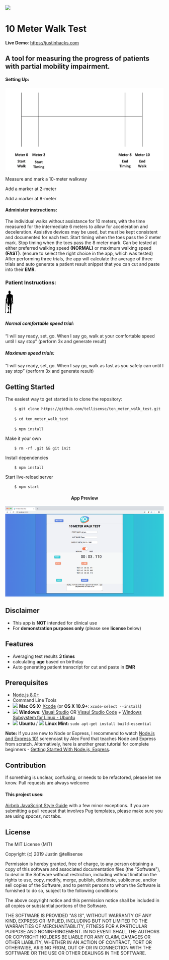 ![](https://www.sciencemag.org/sites/default/files/styles/inline__450w__no_aspect/public/still_16x9.jpg?itok=SuOdua9r)

10 Meter Walk Test
===========================================================================

**Live Demo**: https://justinhacks.com

## A tool for measuring the progress of patients with partial mobility impairment.
#### Setting Up:
![](./md_images/10m.png)
  
  Measure and mark a 10-meter walkway

  Add a marker at 2-meter
  
  Add a marker at 8-meter

#### Administer instructions:
  The individual walks without assistance for 10 meters, with the time measured for the intermediate 6 meters to allow for acceleration and deceleration. 
  Assistive devices may be used, but must be kept consistent and documented for each test. 
  Start timing when the toes pass the 2 meter mark.
  Stop timing when the toes pass the 8 meter mark.
  Can be tested at either preferred walking speed **(NORMAL)** or maximum walking speed **(FAST)**.
  (ensure to select the right choice in the app, which was tested)                  
  After performing three trials, the app will calculate the average of three trials and auto generate a patient result snippet that you can cut and paste into their **EMR**.


### Patient Instructions:
![](./md_images/prosthetic.png)
##### Normal comfortable speed trial:
 “I will say ready, set, go. When I say go, walk at your comfortable speed until I say  stop”
      (perform 3x and generate result)
##### Maximum speed trials:
 “I will say ready, set, go. When I say go, walk as fast as you safely can until I say stop”
     (perform 3x and generate result)

Getting Started
---------------

The easiest way to get started is to clone the repository:


        $ git clone https://github.com/tellisense/ten_meter_walk_test.git
      
        $ cd ten_meter_walk_test

        $ npm install

Make it your own

        $ rm -rf .git && git init 

Install dependencies

        $ npm install

Start live-reload server

        $ npm start


<h4 align="center">App Preview</h4>

![](./md_images/app.png)


Disclaimer
--------

- This app is **NOT** intended for clinical use 
- For **demonstration purposes only**  (please see **license** below) 


Features
--------

- Averaging test results **3 times** 
- calculating **age** based on birthday
- Auto generating patient transcript for cut and paste in **EMR**


Prerequisites
-------------

- [Node.js 8.0+](http://nodejs.org)
- Command Line Tools
 - <img src="http://deluge-torrent.org/images/apple-logo.gif" height="17">&nbsp;**Mac OS X:** [Xcode](https://itunes.apple.com/us/app/xcode/id497799835?mt=12) (or **OS X 10.9+**: `xcode-select --install`)
 - <img src="http://dc942d419843af05523b-ff74ae13537a01be6cfec5927837dcfe.r14.cf1.rackcdn.com/wp-content/uploads/windows-8-50x50.jpg" height="17">&nbsp;**Windows:** [Visual Studio](https://www.visualstudio.com/products/visual-studio-community-vs) OR [Visaul Studio Code](https://code.visualstudio.com) + [Windows Subsystem for Linux - Ubuntu](https://docs.microsoft.com/en-us/windows/wsl/install-win10)
 - <img src="https://lh5.googleusercontent.com/-2YS1ceHWyys/AAAAAAAAAAI/AAAAAAAAAAc/0LCb_tsTvmU/s46-c-k/photo.jpg" height="17">&nbsp;**Ubuntu** / <img src="https://upload.wikimedia.org/wikipedia/commons/3/3f/Logo_Linux_Mint.png" height="17">&nbsp;**Linux Mint:** `sudo apt-get install build-essential`


**Note:** If you are new to Node or Express, I recommend to watch
[Node.js and Express 101](https://www.youtube.com/watch?v=BN0JlMZCtNU)
screencast by Alex Ford that teaches Node and Express from scratch. Alternatively,
here is another great tutorial for complete beginners - [Getting Started With Node.js, Express](http://cwbuecheler.com/web/tutorials/2013/node-express-mongo/).


Contribution
------------

If something is unclear, confusing, or needs to be refactored, please let me know.
Pull requests are always welcome
#### This project uses:
[Airbnb JavaScript Style Guide](https://github.com/airbnb/javascript) with a few minor exceptions. If you are submitting a pull request that involves Pug templates, please make sure you are using *spaces*, not tabs.

License
-------

The MIT License (MIT)

Copyright (c) 2019 Justin @tellisense

Permission is hereby granted, free of charge, to any person obtaining a copy of this software and associated documentation files (the "Software"), to deal in the Software without restriction, including without limitation the rights to use, copy, modify, merge, publish, distribute, sublicense, and/or sell copies of the Software, and to permit persons to whom the Software is furnished to do so, subject to the following conditions:

The above copyright notice and this permission notice shall be included in all copies or substantial portions of the Software.

THE SOFTWARE IS PROVIDED "AS IS", WITHOUT WARRANTY OF ANY KIND, EXPRESS OR IMPLIED, INCLUDING BUT NOT LIMITED TO THE WARRANTIES OF MERCHANTABILITY, FITNESS FOR A PARTICULAR PURPOSE AND NONINFRINGEMENT. IN NO EVENT SHALL THE AUTHORS OR COPYRIGHT HOLDERS BE LIABLE FOR ANY CLAIM, DAMAGES OR OTHER LIABILITY, WHETHER IN AN ACTION OF CONTRACT, TORT OR OTHERWISE, ARISING FROM, OUT OF OR IN CONNECTION WITH THE SOFTWARE OR THE USE OR OTHER DEALINGS IN THE SOFTWARE.
